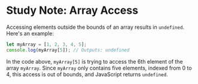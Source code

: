 # Study Note: Array Access

Accessing elements outside the bounds of an array results in `undefined`. Here's an example:

```javascript
let myArray = [1, 2, 3, 4, 5];
console.log(myArray[5]); // Outputs: undefined
```

In the code above, `myArray[5]` is trying to access the 6th element of the array `myArray`. Since `myArray` only contains five elements, indexed from 0 to 4, this access is out of bounds, and JavaScript returns `undefined`.
